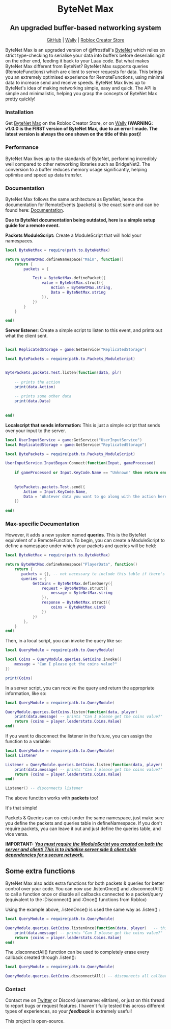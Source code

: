 <div align="center"><h1><b>ByteNet Max</b></h1></div>
<div align="center"><h2><b>An upgraded buffer-based networking system</b></h2></div>
<div align="center"><a href="https://github.com/Elitriare/ByteNet-Max">GitHub</a> | <a href="https://wally.run/package/elitriare/bytenet-max?version=0.1.8">Wally</a> | <a href="https://create.roblox.com/store/asset/81428213632345/ByteNet-Max">Roblox Creator Store</a></div>

ByteNet Max is an upgraded version of @ffrostfall's [ByteNet](https://devforum.roblox.com/t/bytenet-advanced-networking-library-w-buffer-serialization-strict-luau-absurd-optimization-and-rbxts-support-043/2733365) which relies on strict type-checking to serialise your data into buffers before deserialising it on the other end, feeding it back to your Luau code. But what makes ByteNet Max different from ByteNet? ByteNet Max supports queries (RemoteFunctions) which are client to server requests for data. This brings you an extremely optimised experience for RemoteFunctions, using minimal data to increase send and receive speeds. ByteNet Max lives up to ByteNet's idea of making networking simple, easy and quick. The API is simple and minimalistic, helping you grasp the concepts of ByteNet Max pretty quickly!

<h3><b>Installation</b></h3> 

Get [ByteNet Max](https://create.roblox.com/store/asset/81428213632345/ByteNet-Max) on the Roblox Creator Store, or on [Wally](https://wally.run/package/elitriare/bytenet-max?version=0.1.8) **(WARNING: v1.0.0 is the FIRST version of ByteNet Max, due to an error I made. The latest version is always the one shown on the title of this post)**!

<h3><b>Performance</b></h3> 

ByteNet Max lives up to the standards of ByteNet, performing incredibly well compared to other networking libraries such as BridgeNet2. The conversion to a buffer reduces memory usage significantly, helping optimise and speed up data transfer.

<h3><b>Documentation</b></h3> 

ByteNet Max follows the same architecture as ByteNet, hence the documentation for RemoteEvents (packets) is the exact same and can be found here: [Documentation](https://ffrostfall.github.io/ByteNet/api/functions/definePacket/).

 **Due to ByteNet documentation being outdated, here is a simple setup guide for a remote event.**


**Packets ModuleScript:**
Create a ModuleScript that will hold your namespaces.
```lua
local ByteNetMax = require(path.to.ByteNetMax)

return ByteNetMax.defineNamespace("Main", function()
	return {
		packets = {

			Test = ByteNetMax.definePacket({
				value = ByteNetMax.struct({
					Action = ByteNetMax.string,
					Data = ByteNetMax.string
				}),
			})
		}
	}

end)
```

**Server listener:**
Create a simple script to listen to this event, and prints out what the client sent.
```lua

local ReplicatedStorage = game:GetService("ReplicatedStorage")

local BytePackets = require(path.to.Packets_ModuleScript)


BytePackets.packets.Test.listen(function(data, plr)
	
	-- prints the action
	print(data.Action)
	
	-- prints some other data
	print(data.Data)
	
	
end)
```

**Localscript that sends information:**
This is just a simple script that sends over your input to the server.
```lua
local UserInputService = game:GetService("UserInputService")
local ReplicatedStorage = game:GetService("ReplicatedStorage")

local BytePackets = require(path.to.Packets_ModuleScript)

UserInputService.InputBegan:Connect(function(Input, gameProcessed)
	
	if gameProcessed or Input.KeyCode.Name == "Unknown" then return end
	
	
	BytePackets.packets.Test.send({
		Action = Input.KeyCode.Name,
		Data = 'Whatever data you want to go along with the action here'
	})
	
end)
```

<h3><b>Max-specific Documentation</b></h3> 


However, it adds a new system named **queries**. This is the ByteNet equivalent of a RemoteFunction. To begin, you can create a ModuleScript to define a namespace under which your packets and queries will be held:
```lua
local ByteNetMax = require(path.to.ByteNetMax)

return ByteNetMax.defineNamespace("PlayerData", function()
    return {
       packets = {}, -- not necessary to include this table if there's no values in it.
       queries = {
			GetCoins = ByteNetMax.defineQuery({
				request = ByteNetMax.struct({
					message = ByteNetMax.string
				}),
				response = ByteNetMax.struct({
					coins = ByteNetMax.uint8
				})
			})
		},		
    }
end)
```

Then, in a local script, you can invoke the query like so:
```lua
local QueryModule = require(path.to.QueryModule)

local Coins = QueryModule.queries.GetCoins.invoke({
	message = "Can I please get the coins value?"
})

print(Coins)
```

In a server script, you can receive the query and return the appropriate information, like so:
```lua
local QueryModule = require(path.to.QueryModule)

QueryModule.queries.GetCoins.listen(function(data, player)	
    print(data.message) -- prints "Can I please get the coins value?"
	return {coins = player.leaderstats.Coins.Value}
end)
```

If you want to disconnect the listener in the future, you can assign the function to a variable:
```lua
local QueryModule = require(path.to.QueryModule)
local Listener 

Listener = QueryModule.queries.GetCoins.listen(function(data, player)	
    print(data.message) -- prints "Can I please get the coins value?"
	return {coins = player.leaderstats.Coins.Value}
end)

Listener() -- disconnects listener
```

The above function works with **packets** too!

It's that simple!

Packets & Queries can co-exist under the same namespace, just make sure you define the packets and queries table in defineNamespace. If you don't require packets, you can leave it out and just define the queries table, and vice versa.

<b>IMPORTANT:</b> <u><b><i>You must require the ModuleScript you created on both the server and client! This is to initialise server side & client side dependencies for a secure network.</b></i></u>

<h2>Some extra functions</h2>

ByteNet Max also adds extra functions for both packets & queries for better control over your code. You can now use .listenOnce() and .disconnectAll() to call a function once or disable all callbacks connected to a packet/query (equivalent to the :Disconnect() and :Once() functions from Roblox)

Using the example above, .listenOnce() is used the same way as .listen() : 
```lua
local QueryModule = require(path.to.QueryModule)

QueryModule.queries.GetCoins.listenOnce(function(data, player)	 -- this callback only runs once, before disconnecting.
    print(data.message) -- prints "Can I please get the coins value?"
	return {coins = player.leaderstats.Coins.Value}
end)
```

The .disconnectAll() function can be used to completely erase every callback created through .listen():
```lua
local QueryModule = require(path.to.QueryModule)

QueryModule.queries.GetCoins.disconnectAll() -- disconnects all callbacks
```


<h3><b>Contact</b></h3> 

Contact me on [Twitter](https://x.com/Elitriare) or Discord (username: elitriare), or just on this thread to report bugs or request features. I haven't fully tested this across different types of experiences, so your ***feedback*** is extremely useful!

This project is open-source.
